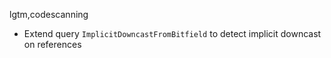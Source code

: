 lgtm,codescanning
* Extend query `ImplicitDowncastFromBitfield` to detect implicit
  downcast on references
